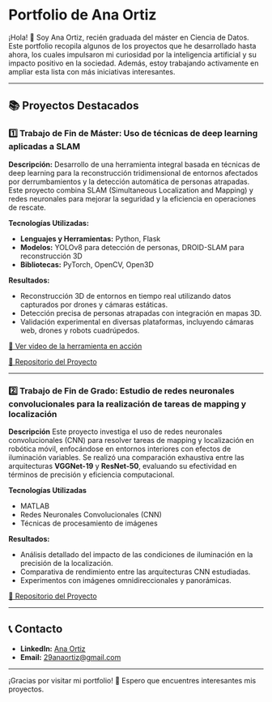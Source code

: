 # Portfolio de Ana Ortiz

¡Hola! 👋 Soy Ana Ortiz, recién graduada del máster en Ciencia de Datos. Este portfolio recopila algunos de los proyectos que he desarrollado hasta ahora, los cuales impulsaron mi curiosidad por la inteligencia artificial y su impacto positivo en la sociedad. Además, estoy trabajando activamente en ampliar esta lista con más iniciativas interesantes.

---

## 📚 Proyectos Destacados

### 1️⃣ Trabajo de Fin de Máster: Uso de técnicas de deep learning aplicadas a SLAM
**Descripción:**
Desarrollo de una herramienta integral basada en técnicas de deep learning para la reconstrucción tridimensional de entornos afectados por derrumbamientos y la detección automática de personas atrapadas. Este proyecto combina SLAM (Simultaneous Localization and Mapping) y redes neuronales para mejorar la seguridad y la eficiencia en operaciones de rescate.

**Tecnologías Utilizadas:**
- **Lenguajes y Herramientas:** Python, Flask
- **Modelos:** YOLOv8 para detección de personas, DROID-SLAM para reconstrucción 3D
- **Bibliotecas:** PyTorch, OpenCV, Open3D

**Resultados:**
- Reconstrucción 3D de entornos en tiempo real utilizando datos capturados por drones y cámaras estáticas.
- Detección precisa de personas atrapadas con integración en mapas 3D.
- Validación experimental en diversas plataformas, incluyendo cámaras web, drones y robots cuadrúpedos.

[🎥 Ver video de la herramienta en acción](https://www.youtube.com/watch?v=5InR5XFc-ls)

[🔗 Repositorio del Proyecto](https://github.com/anaortizle/TFM-3D-SLAM.git)

---

### 2️⃣ Trabajo de Fin de Grado: Estudio de redes neuronales convolucionales para la realización de tareas de mapping y localización
**Descripción**
Este proyecto investiga el uso de redes neuronales convolucionales (CNN) para resolver tareas de mapping y localización en robótica móvil, enfocándose en entornos interiores con efectos de iluminación variables. Se realizó una comparación exhaustiva entre las arquitecturas **VGGNet-19** y **ResNet-50**, evaluando su efectividad en términos de precisión y eficiencia computacional.

**Tecnologías Utilizadas**
- MATLAB
- Redes Neuronales Convolucionales (CNN)
- Técnicas de procesamiento de imágenes

**Resultados:**
- Análisis detallado del impacto de las condiciones de iluminación en la precisión de la localización.
- Comparativa de rendimiento entre las arquitecturas CNN estudiadas.
- Experimentos con imágenes omnidireccionales y panorámicas.

[🔗 Repositorio del Proyecto](https://github.com/anaortizle/TFG-CNNs.git)

---

## 📞 Contacto  
- **LinkedIn:** [Ana Ortiz](www.linkedin.com/in/anaortizlegacion)  
- **Email:** 29anaortiz@gmail.com

---

¡Gracias por visitar mi portfolio! 🌟 Espero que encuentres interesantes mis proyectos.
